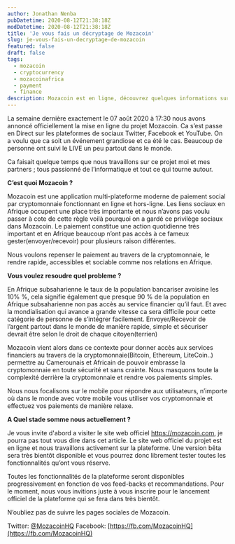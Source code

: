 ```yaml
---
author: Jonathan Nenba
pubDatetime: 2020-08-12T21:38:18Z
modDatetime: 2020-08-12T21:38:18Z
title: 'Je vous fais un décryptage de Mozacoin'
slug: je-vous-fais-un-decryptage-de-mozacoin
featured: false
draft: false
tags:
  - mozacoin
  - cryptocurrency
  - mozacoinafrica
  - payment
  - finance
description: Mozacoin est en ligne, découvrez quelques informations sur le projet et ce qu'on veut mettre en place.
---
```


La semaine dernière exactement le 07 août 2020 à 17:30 nous avons annoncé officiellement la mise en ligne du projet Mozacoin. Ca s’est passe en Direct sur les plateformes de sociaux Twitter, Facebook et YouTube. On a voulu que ca soit un événement grandiose et ca été le cas. Beaucoup de personne ont suivi le LIVE un peu partout dans le monde.  
  
Ca faisait quelque temps que nous travaillons sur ce projet moi et mes partners ; tous passionné de l’informatique et tout ce qui tourne autour.

**C’est quoi Mozacoin ?**

Mozacoin est une application multi-plateforme moderne de paiement social par cryptomonnaie fonctionnant en ligne et hors-ligne. Les liens sociaux en Afrique occupent une place très importante et nous n’avons pas voulu passer à cote de cette règle voilà pourquoi on a gardé ce privilège sociaux dans Mozacoin. Le paiement constitue une action quotidienne très important et en Afrique beaucoup n’ont pas accès à ce fameux gester(envoyer/recevoir) pour plusieurs raison différentes.

Nous voulons repenser le paiement au travers de la cryptomonnaie, le rendre rapide, accessibles et sociable comme nos relations en Afrique.

**Vous voulez resoudre quel probleme ?**

En Afrique subsaharienne le taux de la population bancariser avoisine les 10% %, cela signifie également que presque 90 % de la population en Afrique subsaharienne non pas accès au service financier qu’il faut. Et avec la mondialisation qui avance a grande vitesse ca sera difficile pour cette catégorie de personne de s’intégrer facilement. Envoyer/Recevoir de l’argent partout dans le monde de manière rapide, simple et sécuriser devrait être selon le droit de chaque citoyen(terrien)

Mozacoin vient alors dans ce contexte pour donner accès aux services financiers au travers de la cryptomonnaie(Bitcoin, Ethereum, LiteCoin..) permettre au Camerounais et Africain de pouvoir embrasse la cryptomonnaie en toute sécurité et sans crainte. Nous masquons toute la complexité derrière la cryptomonnaie et rendre vos paiements simples.

Nous nous focalisons sur le mobile pour répondre aux utilisateurs, n’importe où dans le monde avec votre mobile vous utiliser vos cryptomonnaie et effectuez vos paiements de manière relaxe.

**A Quel stade somme nous actuellement ?**

Je vous invite d'abord a visiter le site web officiel https://mozacoin.com, je pourra pas tout vous dire dans cet article. Le site web officiel du projet est en ligne et nous travaillons activement sur la plateforme. Une version bêta sera très bientôt disponible et vous pourrez donc librement tester toutes les fonctionnalités qu’ont vous réserve.  
  
Toutes les fonctionnalités de la plateforme seront disponibles progressivement en fonction de vos feed-backs et recommandations. Pour le moment, nous vous invitions juste à vous inscrire pour le lancement officiel de la plateforme qui se fera dans très bientôt.  
  
N’oubliez pas de suivre les pages sociales de Mozacoin.

Twitter: [@MozacoinHQ](https://twitter.com/MozacoinHQ)
Facebook: [https://fb.com/MozacoinHQ](https://fb.com/MozacoinHQ)

